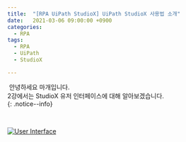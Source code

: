 ```yaml
---
title:  "[RPA UiPath StudioX] UiPath StudioX 사용법 소개"
date:   2021-03-06 09:00:00 +0900
categories:
  - RPA
tags:
  - RPA
  - UiPath
  - StudioX

---
```


&nbsp;안녕하세요 마개입니다.  
2강에서는 StudioX 유저 인터페이스에 대해 알아보겠습니다.  
{: .notice--info}

<br>

[![User Interface](http://img.youtube.com/vi/yXYnZECh4v4/sddefault.jpg)](https://www.youtube.com/watch?v=yXYnZECh4v4)
